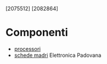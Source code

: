 [2075512]
[2082864]
# Componenti
- [processori](componenti/processori.md)
- [schede madri](componenti/schede_madri.md)
Elettronica Padovana
